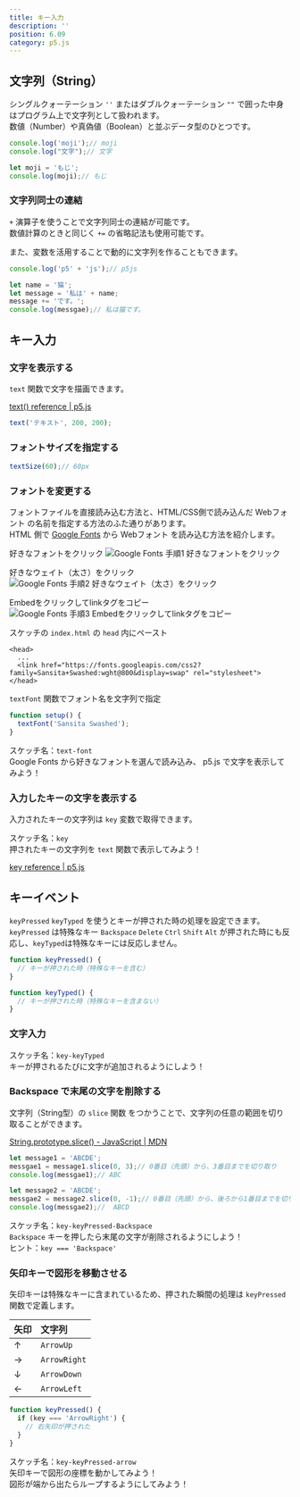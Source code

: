 ```yaml
---
title: キー入力
description: ''
position: 6.09
category: p5.js
---
```


## 文字列（String）

シングルクォーテーション `''` またはダブルクォーテーション `""` で囲った中身はプログラム上で文字列として扱われます。  
数値（Number）や真偽値（Boolean）と並ぶデータ型のひとつです。

```javascript
console.log('moji');// moji
console.log("文字");// 文字

let moji = 'もじ';
console.log(moji);// もじ
```

### 文字列同士の連結

`+` 演算子を使うことで文字列同士の連結が可能です。  
数値計算のときと同じく `+=` の省略記法も使用可能です。

また、変数を活用することで動的に文字列を作ることもできます。

```javascript
console.log('p5' + 'js');// p5js

let name = '猫';
let message = '私は' + name;
message += 'です。';
console.log(messgae);// 私は猫です。
```

## キー入力

### 文字を表示する

`text` 関数で文字を描画できます。

[text() reference | p5.js](https://p5js.org/reference/#/p5/text)

```javascript
text('テキスト', 200, 200);
```

### フォントサイズを指定する

```javascript
textSize(60);// 60px
```

### フォントを変更する

フォントファイルを直接読み込む方法と、HTML/CSS側で読み込んだ Webフォント の名前を指定する方法のふた通りがあります。  
HTML 側で [Google Fonts](https://fonts.google.com/) から Webフォント を読み込む方法を紹介します。

好きなフォントをクリック
<img src="/resource/image/p5js_key_google-font-1.png" alt="Google Fonts 手順1 好きなフォントをクリック"/>

好きなウェイト（太さ）をクリック
<img src="/resource/image/p5js_key_google-font-2.png" alt="Google Fonts 手順2 好きなウェイト（太さ）をクリック"/>

Embedをクリックしてlinkタグをコピー
<img src="/resource/image/p5js_key_google-font-3.png" alt="Google Fonts 手順3 Embedをクリックしてlinkタグをコピー"/>

スケッチの `index.html` の `head` 内にペースト

```html[index.html]
<head>
  ...
  <link href="https://fonts.googleapis.com/css2?family=Sansita+Swashed:wght@800&display=swap" rel="stylesheet">
</head>
```

`textFont` 関数でフォント名を文字列で指定

```javascript
function setup() {
  textFont('Sansita Swashed');
}
```

<alert type="success">

スケッチ名：`text-font`  
Google Fonts から好きなフォントを選んで読み込み、 p5.js で文字を表示してみよう！

</alert>

<live-demo src="/resource/livedemo/p5js/key/text-font/"></live-demo>

### 入力したキーの文字を表示する

入力されたキーの文字列は `key` 変数で取得できます。

<alert type="success">

スケッチ名：`key`  
押されたキーの文字列を `text` 関数で表示してみよう！

</alert>

[key reference | p5.js](https://p5js.org/reference/#/p5/key)

<live-demo src="/resource/livedemo/p5js/key/key/"></live-demo>

## キーイベント

`keyPressed` `keyTyped` を使うとキーが押された時の処理を設定できます。  
`keyPressed` は特殊なキー `Backspace` `Delete` `Ctrl` `Shift` `Alt` が押された時にも反応し、`keyTyped`は特殊なキーには反応しません。

```javascript
function keyPressed() {
  // キーが押された時（特殊なキーを含む）
}

function keyTyped() {
  // キーが押された時（特殊なキーを含まない）
}
```

### 文字入力

<!-- ```javascript
let message = '';// 空文字列

function keyTyped() {
  message += key;
}
``` -->

<alert type="success">

スケッチ名：`key-keyTyped`  
キーが押されるたびに文字が追加されるようにしよう！

</alert>

<live-demo src="/resource/livedemo/p5js/key/keyTyped/"></live-demo>


### Backspace で末尾の文字を削除する

文字列（String型）の `slice` 関数 をつかうことで、文字列の任意の範囲を切り取ることができます。  

[String.prototype.slice() - JavaScript | MDN](https://developer.mozilla.org/ja/docs/Web/JavaScript/Reference/Global_Objects/String/slice)

```javascript
let message1 = 'ABCDE';
messgae1 = message1.slice(0, 3);// 0番目（先頭）から、3番目までを切り取り
console.log(messgae1);// ABC

let message2 = 'ABCDE';
messgae2 = message2.slice(0, -1);// 0番目（先頭）から、後ろから1番目までを切り取り
console.log(messgae2);//  ABCD
```

<alert type="success">

スケッチ名：`key-keyPressed-Backspace`  
`Backspace` キーを押したら末尾の文字が削除されるようにしよう！  
ヒント：`key === 'Backspace'`

</alert>

<live-demo src="/resource/livedemo/p5js/key/keyPressed/"></live-demo>

### 矢印キーで図形を移動させる

矢印キーは特殊なキーに含まれているため、押された瞬間の処理は `keyPressed` 関数で定義します。

|矢印|文字列|
|:--|:--|
|↑|`ArrowUp`|
|→|`ArrowRight`|
|↓|`ArrowDown`|
|←|`ArrowLeft`|

```javascript
function keyPressed() {
  if (key === 'ArrowRight') {
    // 右矢印が押された
  }
}
```

<alert type="success">

スケッチ名：`key-keyPressed-arrow`  
矢印キーで図形の座標を動かしてみよう！  
図形が端から出たらループするようにしてみよう！

</alert>

<live-demo src="/resource/livedemo/p5js/key/keyPressed-arrow/"></live-demo>

